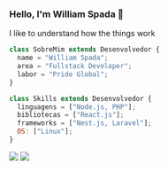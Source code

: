 ### Hello, I'm William Spada 👋
I like to understand how the things work

```js
class SobreMim extends Desenvolvedor {
  name = "William Spada";
  area = "Fullstack Developer";
  labor = "Pride Global";
}

class Skills extends Desenvolvedor {
  linguagens = ["Node.js, PHP"];
  bibliotecas = ["React.js"];
  frameworks = ["Nest.js, Laravel"];
  OS: ["Linux"];
}
```
  <div>
    <a href = "mailto:williamrspada02@gmail.com"><img src="https://img.shields.io/badge/-Gmail-%23333?style=for-the-badge&logo=gmail&logoColor=white" target="_blank"></a>
    <a href="https://www.linkedin.com/in/william-rodrigues-spada-03b828192/" target="_blank"><img src="https://img.shields.io/badge/-LinkedIn-%230077B5?style=for-the-badge&logo=linkedin&logoColor=white" target="_blank"></a>
  </div>
  

  
